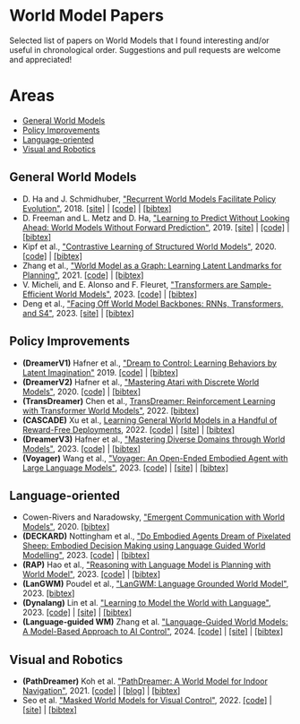 # World Model Papers
Selected list of papers on World Models that I found interesting and/or useful in chronological order. Suggestions and pull requests are welcome and appreciated!

# Areas
  * [General World Models](#general-world-models)
  * [Policy Improvements](#policy-improvements)
  * [Language-oriented](#language-oriented)
  * [Visual and Robotics](#visual-and-robotics)
  

## General World Models
  * D. Ha and J. Schmidhuber, ["Recurrent World Models Facilitate Policy Evolution"](https://arxiv.org/abs/1803.10122), 2018. [[site]](https://worldmodels.github.io/) | [[code]](https://blog.otoro.net/2018/06/09/world-models-experiments/) | [[bibtex]](./world-model-papers.bib#L1-L10)
  * D. Freeman and L. Metz and D. Ha, ["Learning to Predict Without Looking Ahead: World Models Without Forward Prediction"](https://proceedings.neurips.cc/paper_files/paper/2019/file/15cf76466b97264765356fcc56d801d1-Paper.pdf), 2019. [[site]](https://learningtopredict.github.io/) | [[code]](https://github.com/google/brain-tokyo-workshop/tree/master/learntopredict) | [[bibtex]](./world-model-papers.bib#L12-L19)
  * Kipf et al., ["Contrastive Learning of Structured World Models"](https://arxiv.org/abs/1911.12247v2), 2020. [[code]](https://github.com/tkipf/c-swm) | [[bibtex]](./world-model-papers.bib#L21-L28)
  * Zhang et al., ["World Model as a Graph: Learning Latent Landmarks for Planning"](https://arxiv.org/abs/2011.12491), 2021. [[code]](https://github.com/LunjunZhang/world-model-as-a-graph) | [[bibtex]](./world-model-papers.bib#L30-L37)
  * V. Micheli, and E. Alonso and F. Fleuret, ["Transformers are Sample-Efficient World Models"](https://openreview.net/forum?id=vhFu1Acb0xb), 2023. [[code]](https://github.com/eloialonso/iris) | [[bibtex]](./world-model-papers.bib#L39-L46)
  * Deng et al., ["Facing Off World Model Backbones: RNNs, Transformers, and S4"](https://arxiv.org/abs/2307.02064), 2023. [[site]](https://fdeng18.github.io/s4wm/) | [[bibtex]](./world-model-papers.bib#L165-L172)

## Policy Improvements
  * **(DreamerV1)** Hafner et al., ["Dream to Control: Learning Behaviors by Latent Imagination"](https://arxiv.org/abs/1912.01603) 2019. [[code]](https://github.com/google-research/dreamer) | [[bibtex]](./world-model-papers.bib#L48-L55)
  * **(DreamerV2)** Hafner et al., ["Mastering Atari with Discrete World Models"](https://arxiv.org/abs/2010.02193), 2020. [[code]](https://github.com/danijar/dreamerv2) | [[bibtex]](./world-model-papers.bib#L57-L64)
  * **(TransDreamer)** Chen et al., [TransDreamer: Reinforcement Learning with Transformer World Models"](https://arxiv.org/abs/2202.09481), 2022. [[bibtex]](./world-models-papers.bib#L66-L73)
  * **(CASCADE)** Xu et al., [Learning General World Models in a Handful of Reward-Free Deployments](https://arxiv.org/abs/2210.12719), 2022. [[code]](https://github.com/facebookresearch/cascade) | [[site]](https://ycxuyingchen.github.io/cascade/) | [[bibtex]](./world-models-papers.bib#L120-L127)
  * **(DreamerV3)** Hafner et al., ["Mastering Diverse Domains through World Models"](https://arxiv.org/abs/2301.04104), 2023. [[code]](https://github.com/danijar/dreamerv3) | [[bibtex]](./world-models-papers.bib#L75-L82)
  * **(Voyager)** Wang et al., ["Voyager: An Open-Ended Embodied Agent with Large Language Models"](https://arxiv.org/abs/2305.16291), 2023. [[code]](https://github.com/MineDojo/Voyager) | [[site]](https://voyager.minedojo.org) | [[bibtex]](./world-models-papers.bib#L111-L118)

## Language-oriented
  * Cowen-Rivers and Naradowsky, ["Emergent Communication with World Models"](https://arxiv.org/abs/2002.09604), 2020. [[bibtex]](./world-model-papers.bib#L84-L91)
  * **(DECKARD)** Nottingham et al., ["Do Embodied Agents Dream of Pixelated Sheep: Embodied Decision Making using Language Guided World Modelling"](https://arxiv.org/abs/2301.12050), 2023. [[code]](https://github.com/DeckardAgent/deckard) | [[bibtex]](./world-model-papers.bib#L93-L100)
  * **(RAP)** Hao et al., ["Reasoning with Language Model is Planning with World Model"](https://arxiv.org/abs/2305.14992), 2023. [[code]](https://github.com/Ber666/RAP) | [[bibtex]](./world-model-papers.bib#L102-L109)
  * **(LanGWM)** Poudel et al., ["LanGWM: Language Grounded World Model"](https://arxiv.org/abs/2311.17593), 2023. [[bibtex]](./world-model-papers.bib#L147-L154)
  * **(Dynalang)** Lin et al. ["Learning to Model the World with Language"](https://arxiv.org/abs/2308.01399), 2023. [[code]](https://github.com/jlin816/dynalang) | [[site]](https://dynalang.github.io) | [[bibtex]](./world-model-papers.bib#L156-L163)
  * **(Language-guided WM)** Zhang et al. ["Language-Guided World Models: A Model-Based Approach to AI Control"](https://arxiv.org/abs/2402.01695), 2024. [[code]](https://github.com/princeton-nlp/lwm/) | [[site]](https://language-guided-world-model.github.io) | [[bibtex]](./world-model-papers.bib#L154-L171)

## Visual and Robotics
  * **(PathDreamer)** Koh et al. ["PathDreamer: A World Model for Indoor Navigation"](https://arxiv.org/abs/2105.08756v2), 2021. [[code]](https://github.com/google-research/pathdreamer) | [[blog]](https://ai.googleblog.com/2021/09/pathdreamer-world-model-for-indoor.html) | [[bibtex]](./world-model-papers.bib#L129-L136)
  * Seo et al. ["Masked World Models for Visual Control"](https://arxiv.org/abs/2206.14244), 2022. [[code]](https://github.com/younggyoseo/MWM) | [[site]](https://sites.google.com/view/mwm-rl) | [[bibtex]](./world-model-papers.bib#L138-L145)
